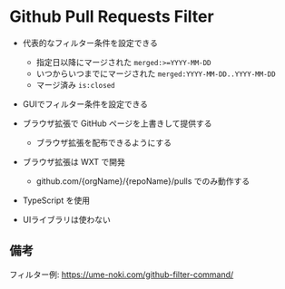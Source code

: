 # Github Pull Requests Filter

- 代表的なフィルター条件を設定できる
  - 指定日以降にマージされた `merged:>=YYYY-MM-DD`
  - いつからいつまでにマージされた `merged:YYYY-MM-DD..YYYY-MM-DD`
  - マージ済み `is:closed`
- GUIでフィルター条件を設定できる
- ブラウザ拡張で GitHub ページを上書きして提供する
  - ブラウザ拡張を配布できるようにする

- ブラウザ拡張は WXT で開発
  - github.com/{orgName}/{repoName}/pulls でのみ動作する
- TypeScript を使用
- UIライブラリは使わない

## 備考

フィルター例: https://ume-noki.com/github-filter-command/
